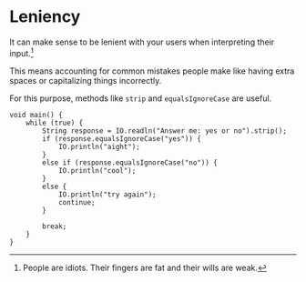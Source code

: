 # Leniency

It can make sense to be lenient with your users when interpreting their input.[^idiots]

This means accounting for common mistakes people make like having extra spaces or capitalizing things incorrectly.

For this purpose, methods like `strip` and `equalsIgnoreCase` are useful.

```java,no_run
void main() {
    while (true) {
        String response = IO.readln("Answer me: yes or no").strip();
        if (response.equalsIgnoreCase("yes")) {
            IO.println("aight");
        }
        else if (response.equalsIgnoreCase("no")) {
            IO.println("cool");
        }
        else {
            IO.println("try again");
            continue;
        }

        break;
    }
}
```

[^idiots]: People are idiots. Their fingers are fat and their wills are weak.